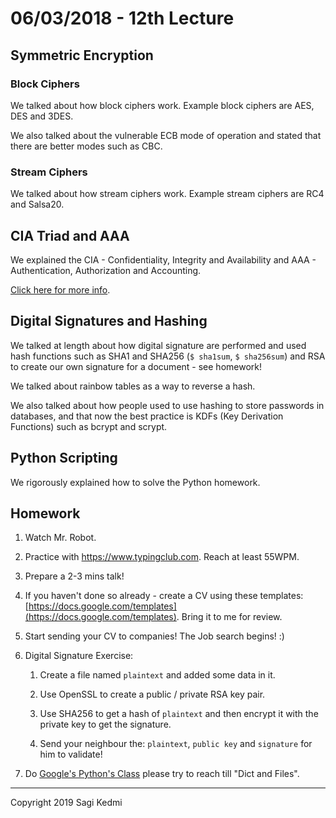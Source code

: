 # 06/03/2018 - 12th Lecture

## Symmetric Encryption

### Block Ciphers
We talked about how block ciphers work. Example block ciphers are AES, DES and 3DES.

We also talked about the vulnerable ECB mode of operation and stated that
there are better modes such as CBC.

### Stream Ciphers

We talked about how stream ciphers work. Example stream ciphers are RC4 and Salsa20.


## CIA Triad and AAA

We explained the CIA - Confidentiality, Integrity and Availability and AAA -
Authentication, Authorization and Accounting.

[Click here for more info](https://www.hack2secure.com/blogs/an-introduction-to-core-security-concepts-cia-triad-and-aaa).


## Digital Signatures and Hashing

We talked at length about how digital signature are performed and used hash
functions such as SHA1 and SHA256 (`$ sha1sum`, `$ sha256sum`) and RSA
to create our own signature for a document - see homework!


We talked about rainbow tables as a way to reverse a hash.

We also talked about how people used to use hashing to store passwords in databases,
and that now the best practice is KDFs (Key Derivation Functions) such as bcrypt and scrypt.


## Python Scripting

We rigorously explained how to solve the Python homework.

## Homework
1. Watch Mr. Robot.

2. Practice with https://www.typingclub.com. Reach at least 55WPM.

3. Prepare a 2-3 mins talk!

4. If you haven't done so already - create a CV using these templates: [https://docs.google.com/templates](https://docs.google.com/templates).
Bring it to me for review.

5. Start sending your CV to companies! The Job search begins! :)

6. Digital Signature Exercise:
    1. Create a file named `plaintext` and added some data in it.

    2. Use OpenSSL to create a public / private RSA key pair.

    3. Use SHA256 to get a hash of `plaintext` and then encrypt it with the private key to get the signature.

    4. Send your neighbour the: `plaintext`, `public key` and `signature` for him to validate!

7.  Do [Google's Python's Class](https://developers.google.com/edu/python/)
please try to reach till "Dict and Files".

<hr>
Copyright 2019 Sagi Kedmi
